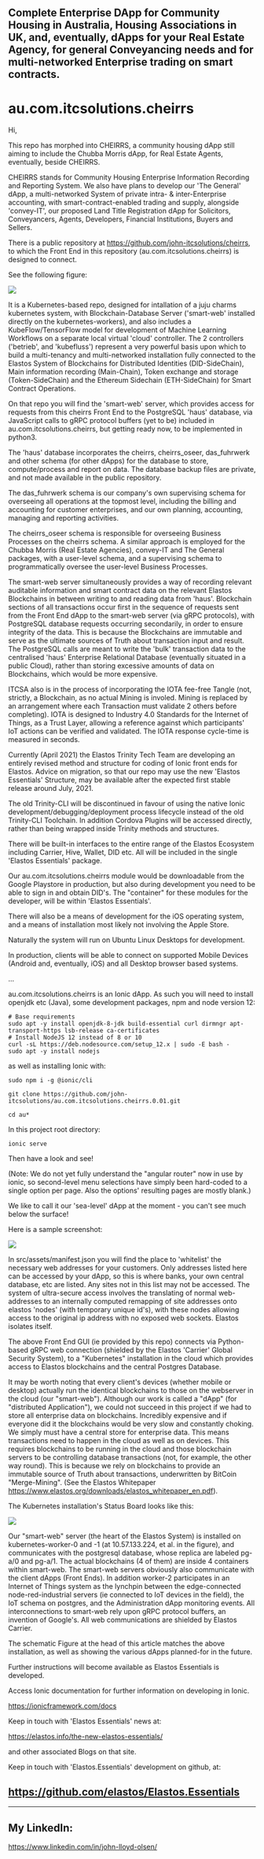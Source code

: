 ## Complete Enterprise DApp for Community Housing in Australia, Housing Associations in UK, and, eventually, dApps for your Real Estate Agency, for general Conveyancing needs and for multi-networked Enterprise trading on smart contracts.

# au.com.itcsolutions.cheirrs

Hi, 

This repo has morphed into CHEIRRS, a community housing dApp still aiming to include the Chubba Morris dApp, for Real Estate Agents, eventually, beside CHEIRRS.

CHEIRRS stands for Community Housing Enterprise Information Recording and Reporting System. We also have plans to develop our 'The General' dApp, a multi-networked System of private intra- & inter-Enterprise accounting, with smart-contract-enabled trading and supply, alongside 'convey-IT', our proposed Land Title Registration dApp for Solicitors, Conveyancers, Agents, Developers, Financial Institutions, Buyers and Sellers. 

There is a public repository at https://github.com/john-itcsolutions/cheirrs, to which the Front End in this repository (au.com.itcsolutions.cheirrs) is designed to connect.

See the following figure:

<img src="./kubernetesinstallation-23-09-2021-2.png">

It is a Kubernetes-based repo, designed for intallation of a juju charms kubernetes system, with Blockchain-Database Server ('smart-web' installed directly on the kubernetes-workers), and also includes a KubeFlow/TensorFlow model for development of Machine Learning Workflows on a separate local virtual 'cloud' controller. The 2 controllers ('betrieb', and 'kubefluss') represent a very powerful basis upon which to build a multi-tenancy and multi-networked installation fully connected to the Elastos System of Blockchains for Distributed Identities (DID-SideChain), Main information recording (Main-Chain), Token exchange and storage (Token-SideChain) and the Ethereum Sidechain (ETH-SideChain) for Smart Contract Operations.

On that repo you will find the 'smart-web' server, which provides access for requests from this cheirrs Front End to the PostgreSQL 'haus' database, via JavaScript calls to gRPC protocol buffers (yet to be) included in au.com.itcsolutions.cheirrs, but getting ready now, to be implemented in python3.

The 'haus' database incorporates the cheirrs, cheirrs_oseer, das_fuhrwerk and other schema (for other dApps) for the database to store, compute/process and report on data. The database backup files are private, and not made available in the public repository.

The das_fuhrwerk schema is our company's own supervising schema for overseeing all operations at the topmost level, including the billing and accounting for customer enterprises, and our own planning, accounting, managing and reporting activities.

The cheirrs_oseer schema is responsible for overseeing Business Processes on the cheirrs schema. A similar approach is employed for the Chubba Morris (Real Estate Agencies), convey-IT and The General packages, with a user-level schema, and a supervising schema to programmatically oversee the user-level Business Processes.

The smart-web server simultaneously provides a way of recording relevant auditable information and smart contract data on the relevant Elastos Blockchains in between writing to and reading data from 'haus'. Blockchain sections of all transactions occur first in the sequence of requests sent from the Front End dApp to the smart-web server (via gRPC protocols), with PostgreSQL database requests occurring secondarily, in order to ensure integrity of the data. This is because the Blockchains are immutable and serve as the ultimate sources of Truth about transaction input and result. The PostgreSQL calls are meant to write the 'bulk' transaction data to the centralised 'haus' Enterprise Relational Database (eventually situated in a public Cloud), rather than storing excessive amounts of data on Blockchains, which would be more expensive.

ITCSA also is in the process of incorporating the IOTA fee-free Tangle (not, strictly, a Blockchain, as no actual Mining is involed. Mining is replaced by an arrangement where each Transaction must validate 2 others before completing). IOTA is designed to Industry 4.0 Standards for the Internet of Things, as a Trust Layer, allowing a reference against which participants' IoT actions can be verified and validated. The IOTA response  cycle-time is measured in seconds.

Currently (April 2021) the Elastos Trinity Tech Team are developing an entirely revised method and structure for coding of Ionic front ends for Elastos. Advice on migration, so that our repo may use the new 'Elastos Essentials' Structure, may be available after the expected first stable release around July, 2021.

The old Trinity-CLI will be discontinued in favour of using the native Ionic development/debugging/deployment process lifecycle instead of the old Trinity-CLI Toolchain. In addition Cordova Plugins will be accessed directly, rather than being wrapped inside Trinity methods and structures.

There will be built-in interfaces to the entire range of the Elastos Ecosystem including Carrier, Hive, Wallet, DID etc. All will be included in the single 'Elastos Essentials' package.

Our au.com.itcsolutions.cheirrs module would be downloadable from the Google Playstore in production, but also during development you need to be able to sign in and obtain DID's. The "container" for these modules for the developer, will be within 'Elastos Essentials'.

There will also be a means of development for the iOS operating system, and a means of installation most likely not involving the Apple Store.

Naturally the system will run on Ubuntu Linux Desktops for development.

In production, clients will be able to connect on supported Mobile Devices (Android and, eventually, iOS) and all Desktop browser based systems.

...

au.com.itcsolutions.cheirrs is an Ionic dApp. As such you will need to install openjdk etc (Java), some development packages, npm and node version 12:
```
# Base requirements 
sudo apt -y install openjdk-8-jdk build-essential curl dirmngr apt-transport-https lsb-release ca-certificates
# Install NodeJS 12 instead of 8 or 10
curl -sL https://deb.nodesource.com/setup_12.x | sudo -E bash -
sudo apt -y install nodejs
```

as well as installing Ionic with:

`sudo npm i -g @ionic/cli`

`git clone https://github.com/john-itcsolutions/au.com.itcsolutions.cheirrs.0.01.git`

`cd au*`

In this project root directory:

`ionic serve`

Then have a look and see!

(Note: We do not yet fully understand the "angular router" now in use by ionic, so second-level menu selections have simply been hard-coded to a single option per page. Also the options' resulting pages are mostly blank.)

We like to call it our 'sea-level' dApp at the moment - you can't see much below the surface!

Here is a sample screenshot:

<img src="./Screenshot from 2021-06-17 18-11-23.png">

In src/assets/manifest.json you will find the place to 'whitelist' the necessary web addresses for your customers. Only addresses listed here can be accessed by your dApp, so this is where banks, your own central database, etc are listed. Any sites not in this list may not be accessed. The system of ultra-secure access involves the translating of normal web-addresses to an internally computed remapping of site addresses onto elastos 'nodes' (with temporary unique id's), with these nodes allowing access to the original ip address with no exposed web sockets. Elastos isolates itself.

The above Front End GUI (ie provided by this repo) connects via Python-based gRPC web connection (shielded by the Elastos 'Carrier' Global Security System), to a "Kubernetes" installation in the cloud which provides access to Elastos blockchains and the central Postgres Database.

It may be worth noting that every client's devices (whether mobile or desktop) actually run the identical blockchains to those on the webserver in the cloud (our "smart-web"). Although our work is called a "dApp" (for "distributed Application"), we could not succeed in this project if we had to store all enterprise data on blockchains. Incredibly expensive and if everyone did it the blockchains would be very slow and constantly choking. We simply must have a central store for enterprise data. This means transactions need to happen in the cloud as well as on devices. This requires blockchains to be running in the cloud and those blockchain servers to be controlling database transactions (not, for example, the other way round). This is because we rely on blockchains to provide an immutable source of Truth about transactions, underwritten by BitCoin "Merge-Mining". (See the Elastos Whitepaper https://www.elastos.org/downloads/elastos_whitepaper_en.pdf).

The Kubernetes installation's Status Board looks like this:

<img src="./Screenshot from 2021-06-22 06-28-06.png">

Our "smart-web" server (the heart of the Elastos System) is installed on kubernetes-worker-0 and -1 (at 10.57.133.224, et al. in the figure), and communicates with the postgresql database, whose replica are labeled pg-a/0 and pg-a/1. The actual blockchains (4 of them) are inside 4 containers within smart-web. The smart-web servers obviously also communicate with the client dApps (Front Ends). In addition worker-2 participates in an Internet of Things system as the lynchpin between the edge-connected node-red-industrial servers (ie connected to IoT devices in the field), the IoT schema on postgres, and the Administration dApp monitoring events. All interconnections to smart-web rely upon gRPC protocol buffers, an invention of Google's. All web communications are shielded by Elastos Carrier.

The schematic Figure at the head of this article matches the above installation, as well as showing the various dApps planned-for in the future.

Further instructions will become available as Elastos Essentials is developed.

Access Ionic documentation for further information on developing in Ionic.

https://ionicframework.com/docs

Keep in touch with 'Elastos Essentials' news at:

https://elastos.info/the-new-elastos-essentials/

and other associated Blogs on that site.

Keep in touch with 'Elastos.Essentials' development on github, at:

## https://github.com/elastos/Elastos.Essentials

_____________________________________________________________________________________

## My LinkedIn:

https://www.linkedin.com/in/john-lloyd-olsen/



